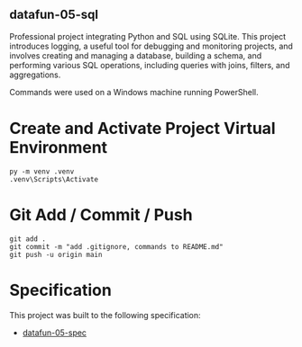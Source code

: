 ## datafun-05-sql

Professional project integrating Python and SQL using SQLite. This project introduces logging, a useful tool for debugging and monitoring projects, and involves creating and managing a database, building a schema, and performing various SQL operations, including queries with joins, filters, and aggregations.

Commands were used on a Windows machine running PowerShell.  

# Create and Activate Project Virtual Environment

```shell
py -m venv .venv
.venv\Scripts\Activate
```

# Git Add / Commit / Push 

```shell
git add .
git commit -m "add .gitignore, commands to README.md"
git push -u origin main
```

# Specification

This project was built to the following specification:

- [datafun-05-spec](https://github.com/denisecase/datafun-05-spec)